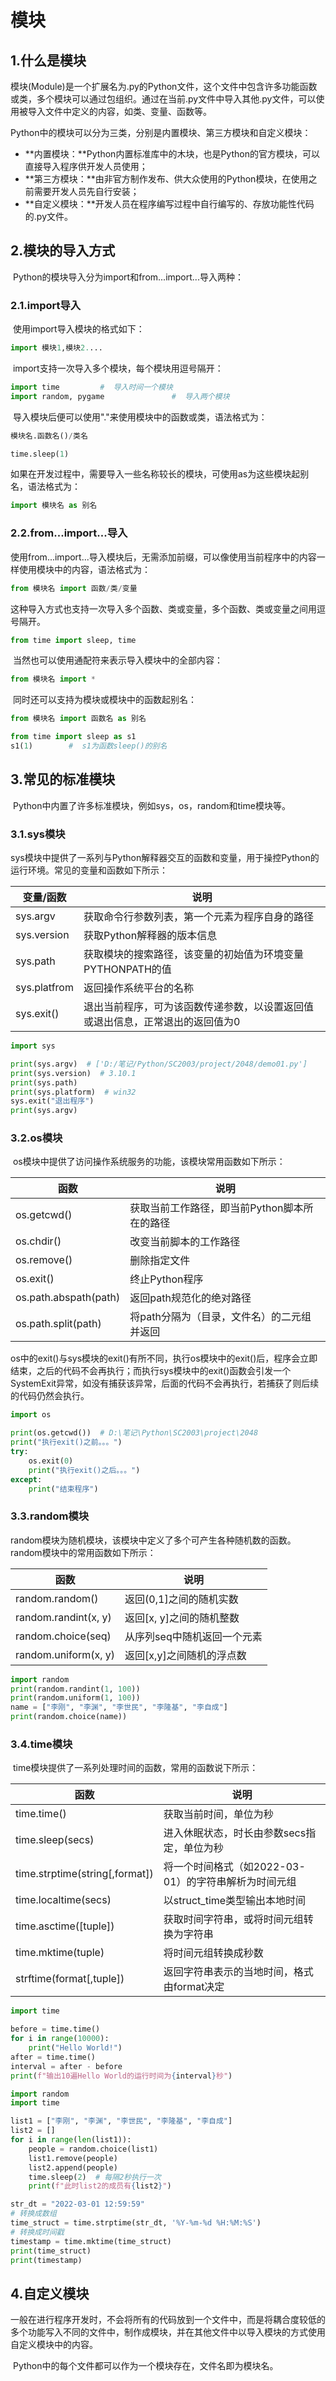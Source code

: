 # 模块



## 1.什么是模块

​	模块(Module)是一个扩展名为.py的Python文件，这个文件中包含许多功能函数或类，多个模块可以通过包组织。通过在当前.py文件中导入其他.py文件，可以使用被导入文件中定义的内容，如类、变量、函数等。

​	Python中的模块可以分为三类，分别是内置模块、第三方模块和自定义模块：

- **内置模块：**Python内置标准库中的木块，也是Python的官方模块，可以直接导入程序供开发人员使用；
- **第三方模块：**由非官方制作发布、供大众使用的Python模块，在使用之前需要开发人员先自行安装；
- **自定义模块：**开发人员在程序编写过程中自行编写的、存放功能性代码的.py文件。



## 2.模块的导入方式

​	Python的模块导入分为import和from...import...导入两种：



### 2.1.import导入

​	使用import导入模块的格式如下：

```python
import 模块1,模块2....
```

​	import支持一次导入多个模块，每个模块用逗号隔开：

```python
import time			#  导入时间一个模块
import random, pygame				#  导入两个模块
```

​	导入模块后便可以使用"."来使用模块中的函数或类，语法格式为：

```python
模块名.函数名()/类名
```

```python
time.sleep(1)
```

​	如果在开发过程中，需要导入一些名称较长的模块，可使用as为这些模块起别名，语法格式为：

```python
import 模块名 as 别名
```





### 2.2.from...import...导入

​	使用from...import...导入模块后，无需添加前缀，可以像使用当前程序中的内容一样使用模块中的内容，语法格式为：

```python
from 模块名 import 函数/类/变量
```

​	这种导入方式也支持一次导入多个函数、类或变量，多个函数、类或变量之间用逗号隔开。

```python
from time import sleep, time
```

​	当然也可以使用通配符来表示导入模块中的全部内容：

```python
from 模块名 import *
```

​	同时还可以支持为模块或模块中的函数起别名：

```python
from 模块名 import 函数名 as 别名
```

```python
from time import sleep as s1
s1(1)        #  s1为函数sleep()的别名
```





## 3.常见的标准模块

​	Python中内置了许多标准模块，例如sys，os，random和time模块等。



### 3.1.sys模块

​	sys模块中提供了一系列与Python解释器交互的函数和变量，用于操控Python的运行环境。常见的变量和函数如下所示：

| 变量/函数    | 说明                                                         |
| ------------ | ------------------------------------------------------------ |
| sys.argv     | 获取命令行参数列表，第一个元素为程序自身的路径               |
| sys.version  | 获取Python解释器的版本信息                                   |
| sys.path     | 获取模块的搜索路径，该变量的初始值为环境变量PYTHONPATH的值   |
| sys.platfrom | 返回操作系统平台的名称                                       |
| sys.exit()   | 退出当前程序，可为该函数传递参数，以设置返回值或退出信息，正常退出的返回值为0 |

```python
import sys

print(sys.argv)  # ['D:/笔记/Python/SC2003/project/2048/demo01.py']
print(sys.version)  # 3.10.1
print(sys.path)  
print(sys.platform)  # win32
sys.exit("退出程序")
print(sys.argv)
```



### 3.2.os模块

​	os模块中提供了访问操作系统服务的功能，该模块常用函数如下所示：

| 函数                  | 说明                                         |
| --------------------- | -------------------------------------------- |
| os.getcwd()           | 获取当前工作路径，即当前Python脚本所在的路径 |
| os.chdir()            | 改变当前脚本的工作路径                       |
| os.remove()           | 删除指定文件                                 |
| os.exit()             | 终止Python程序                               |
| os.path.abspath(path) | 返回path规范化的绝对路径                     |
| os.path.split(path)   | 将path分隔为（目录，文件名）的二元组并返回   |

​	os中的exit()与sys模块的exit()有所不同，执行os模块中的exit()后，程序会立即结束，之后的代码不会再执行；而执行sys模块中的exit()函数会引发一个SystemExit异常，如没有捕获该异常，后面的代码不会再执行，若捕获了则后续的代码仍然会执行。

```python
import os

print(os.getcwd())  # D:\笔记\Python\SC2003\project\2048
print("执行exit()之前。。。")
try:
    os.exit(0)
    print("执行exit()之后。。。")
except:
    print("结束程序")
```



### 3.3.random模块

​	random模块为随机模块，该模块中定义了多个可产生各种随机数的函数。random模块中的常用函数如下所示：

| 函数                 | 说明                        |
| -------------------- | --------------------------- |
| random.random()      | 返回(0,1]之间的随机实数     |
| random.randint(x, y) | 返回[x, y]之间的随机整数    |
| random.choice(seq)   | 从序列seq中随机返回一个元素 |
| random.uniform(x, y) | 返回[x,y]之间随机的浮点数   |

```python
import random
print(random.randint(1, 100))
print(random.uniform(1, 100))
name = ["李刚", "李渊", "李世民", "李隆基", "李自成"]
print(random.choice(name))
```



### 3.4.time模块

​	time模块提供了一系列处理时间的函数，常用的函数说下所示：

| 函数                           | 说明                                                 |
| ------------------------------ | ---------------------------------------------------- |
| time.time()                    | 获取当前时间，单位为秒                               |
| time.sleep(secs)               | 进入休眠状态，时长由参数secs指定，单位为秒           |
| time.strptime(string[,format]) | 将一个时间格式（如2022-03-01）的字符串解析为时间元组 |
| time.localtime(secs)           | 以struct_time类型输出本地时间                        |
| time.asctime([tuple])          | 获取时间字符串，或将时间元组转换为字符串             |
| time.mktime(tuple)             | 将时间元组转换成秒数                                 |
| strftime(format[,tuple])       | 返回字符串表示的当地时间，格式由format决定           |

```python
import time

before = time.time()
for i in range(10000):
    print("Hello World!")
after = time.time()
interval = after - before
print(f"输出10遍Hello World的运行时间为{interval}秒")
```

```python
import random
import time

list1 = ["李刚", "李渊", "李世民", "李隆基", "李自成"]
list2 = []
for i in range(len(list1)):
    people = random.choice(list1)
    list1.remove(people)
    list2.append(people)
    time.sleep(2)  # 每隔2秒执行一次
    print(f"此时list2的成员有{list2}")
```

```python
str_dt = "2022-03-01 12:59:59"
# 转换成数组
time_struct = time.strptime(str_dt, '%Y-%m-%d %H:%M:%S')
# 转换成时间戳
timestamp = time.mktime(time_struct)
print(time_struct)
print(timestamp)
```



## 4.自定义模块

​	一般在进行程序开发时，不会将所有的代码放到一个文件中，而是将耦合度较低的多个功能写入不同的文件中，制作成模块，并在其他文件中以导入模块的方式使用自定义模块中的内容。

​	Python中的每个文件都可以作为一个模块存在，文件名即为模块名。